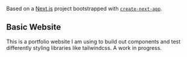 Based on a [Next.js](https://nextjs.org/) project bootstrapped with [`create-next-app`](https://github.com/vercel/next.js/tree/canary/packages/create-next-app).

## Basic Website

This is a portfolio website I am using to build out components and test differently styling libraries like tailwindcss. A work in progress.

